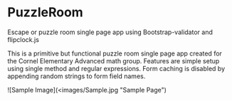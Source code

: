 # PuzzleRoom
Escape or puzzle room single page app using Bootstrap-validator and flipclock.js

This is a primitive but functional puzzle room single page app created for the Cornel Elementary Advanced math group. Features are simple setup using single method and regular expressions. Form caching is disabled by appending random strings to form field names.

![Sample Image](<images/Sample.jpg "Sample Page")
